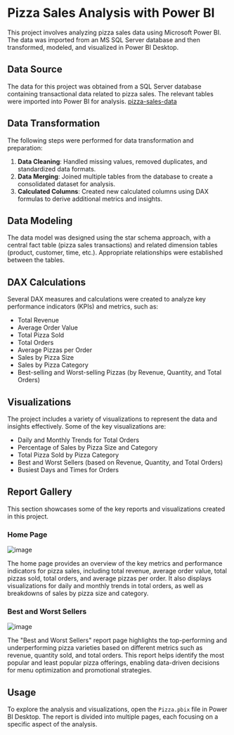 # Pizza Sales Analysis with Power BI

This project involves analyzing pizza sales data using Microsoft Power BI. The data was imported from an MS SQL Server database and then transformed, modeled, and visualized in Power BI Desktop.

## Data Source

The data for this project was obtained from a SQL Server database containing transactional data related to pizza sales. The relevant tables were imported into Power BI for analysis. [pizza-sales-data](https://github.com/tushar11720/pizza-sales-analysis)

## Data Transformation

The following steps were performed for data transformation and preparation:

1. **Data Cleaning**: Handled missing values, removed duplicates, and standardized data formats.
2. **Data Merging**: Joined multiple tables from the database to create a consolidated dataset for analysis.
3. **Calculated Columns**: Created new calculated columns using DAX formulas to derive additional metrics and insights.

## Data Modeling

The data model was designed using the star schema approach, with a central fact table (pizza sales transactions) and related dimension tables (product, customer, time, etc.). Appropriate relationships were established between the tables.

## DAX Calculations

Several DAX measures and calculations were created to analyze key performance indicators (KPIs) and metrics, such as:

- Total Revenue
- Average Order Value
- Total Pizza Sold
- Total Orders
- Average Pizzas per Order
- Sales by Pizza Size
- Sales by Pizza Category
- Best-selling and Worst-selling Pizzas (by Revenue, Quantity, and Total Orders)

## Visualizations

The project includes a variety of visualizations to represent the data and insights effectively. Some of the key visualizations are:

- Daily and Monthly Trends for Total Orders
- Percentage of Sales by Pizza Size and Category
- Total Pizza Sold by Pizza Category
- Best and Worst Sellers (based on Revenue, Quantity, and Total Orders)
- Busiest Days and Times for Orders

## Report Gallery

This section showcases some of the key reports and visualizations created in this project.

### Home Page

![image](https://github.com/tushar11720/Netflix-Dashboard/assets/132842128/2021f8ee-0687-4e68-bc6a-bcd3f5b597ce)

The home page provides an overview of the key metrics and performance indicators for pizza sales, including total revenue, average order value, total pizzas sold, total orders, and average pizzas per order. It also displays visualizations for daily and monthly trends in total orders, as well as breakdowns of sales by pizza size and category.

### Best and Worst Sellers

![image](https://github.com/tushar11720/Netflix-Dashboard/assets/132842128/b37c24c0-bac8-4d18-ab28-36ca5dec83ba)

The "Best and Worst Sellers" report page highlights the top-performing and underperforming pizza varieties based on different metrics such as revenue, quantity sold, and total orders. This report helps identify the most popular and least popular pizza offerings, enabling data-driven decisions for menu optimization and promotional strategies.

## Usage

To explore the analysis and visualizations, open the `Pizza.pbix` file in Power BI Desktop. The report is divided into multiple pages, each focusing on a specific aspect of the analysis.
